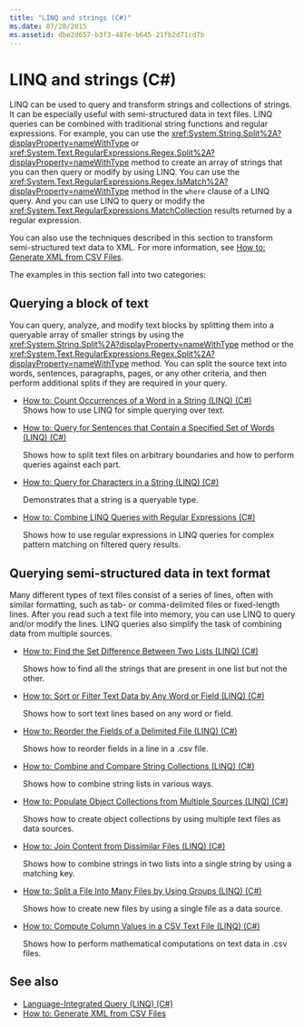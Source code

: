 ```yaml
---
title: "LINQ and strings (C#)"
ms.date: 07/20/2015
ms.assetid: dbe2d657-b3f3-487e-b645-21fb2d71cd7b
---
```

# LINQ and strings (C#)

LINQ can be used to query and transform strings and collections of strings. It can be especially useful with semi-structured data in text files. LINQ queries can be combined with traditional string functions and regular expressions. For example, you can use the <xref:System.String.Split%2A?displayProperty=nameWithType> or <xref:System.Text.RegularExpressions.Regex.Split%2A?displayProperty=nameWithType> method to create an array of strings that you can then query or modify by using LINQ. You can use the <xref:System.Text.RegularExpressions.Regex.IsMatch%2A?displayProperty=nameWithType> method in the `where` clause of a LINQ query. And you can use LINQ to query or modify the <xref:System.Text.RegularExpressions.MatchCollection> results returned by a regular expression.

You can also use the techniques described in this section to transform semi-structured text data to XML. For more information, see [How to: Generate XML from CSV Files](how-to-generate-xml-from-csv-files.md).

The examples in this section fall into two categories:

## Querying a block of text

You can query, analyze, and modify text blocks by splitting them into a queryable array of smaller strings by using the <xref:System.String.Split%2A?displayProperty=nameWithType> method or the <xref:System.Text.RegularExpressions.Regex.Split%2A?displayProperty=nameWithType> method. You can split the source text into words, sentences, paragraphs, pages, or any other criteria, and then perform additional splits if they are required in your query.

- [How to: Count Occurrences of a Word in a String (LINQ) (C#)](how-to-count-occurrences-of-a-word-in-a-string-linq.md)  
  Shows how to use LINQ for simple querying over text.

- [How to: Query for Sentences that Contain a Specified Set of Words (LINQ) (C#)](how-to-query-for-sentences-that-contain-a-specified-set-of-words-linq.md)

  Shows how to split text files on arbitrary boundaries and how to perform queries against each part.

- [How to: Query for Characters in a String (LINQ) (C#)](how-to-query-for-characters-in-a-string-linq.md)

  Demonstrates that a string is a queryable type.

- [How to: Combine LINQ Queries with Regular Expressions (C#)](how-to-combine-linq-queries-with-regular-expressions.md)

  Shows how to use regular expressions in LINQ queries for complex pattern matching on filtered query results.

## Querying semi-structured data in text format

Many different types of text files consist of a series of lines, often with similar formatting, such as tab- or comma-delimited files or fixed-length lines. After you read such a text file into memory, you can use LINQ to query and/or modify the lines. LINQ queries also simplify the task of combining data from multiple sources.

- [How to: Find the Set Difference Between Two Lists (LINQ) (C#)](how-to-find-the-set-difference-between-two-lists-linq.md)

  Shows how to find all the strings that are present in one list but not the other.

- [How to: Sort or Filter Text Data by Any Word or Field (LINQ) (C#)](how-to-sort-or-filter-text-data-by-any-word-or-field-linq.md)

  Shows how to sort text lines based on any word or field.

- [How to: Reorder the Fields of a Delimited File (LINQ) (C#)](how-to-reorder-the-fields-of-a-delimited-file-linq.md)

  Shows how to reorder fields in a line in a .csv file.

- [How to: Combine and Compare String Collections (LINQ) (C#)](how-to-combine-and-compare-string-collections-linq.md)

  Shows how to combine string lists in various ways.

- [How to: Populate Object Collections from Multiple Sources (LINQ) (C#)](how-to-populate-object-collections-from-multiple-sources-linq.md)

  Shows how to create object collections by using multiple text files as data sources.

- [How to: Join Content from Dissimilar Files (LINQ) (C#)](how-to-join-content-from-dissimilar-files-linq.md)
  
  Shows how to combine strings in two lists into a single string by using a matching key.

- [How to: Split a File Into Many Files by Using Groups (LINQ) (C#)](how-to-split-a-file-into-many-files-by-using-groups-linq.md)
  
  Shows how to create new files by using a single file as a data source.

- [How to: Compute Column Values in a CSV Text File (LINQ) (C#)](how-to-compute-column-values-in-a-csv-text-file-linq.md)
  
  Shows how to perform mathematical computations on text data in .csv files.

## See also

- [Language-Integrated Query (LINQ) (C#)](index.md)
- [How to: Generate XML from CSV Files](how-to-generate-xml-from-csv-files.md)
